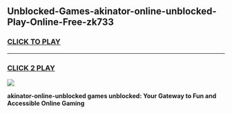 
## Unblocked-Games-akinator-online-unblocked-Play-Online-Free-zk733
<h3>
<a href="https://premium76.site?title=akinator-online-unblocked&ref=26A">CLICK TO PLAY</a></h3>
<hr>

<h3>
<a href="https://premium76.site?title=akinator-online-unblocked&ref=26A">CLICK 2 PLAY</a>
  
</h3>

<a href="https://premium76.site?title=akinator-online-unblocked&ref=26A"><img src="https://clearcache.store/games.png"></a>


**akinator-online-unblocked games unblocked: Your Gateway to Fun and Accessible Online Gaming**
